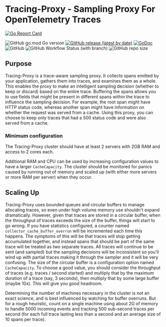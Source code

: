 # Tracing-Proxy - Sampling Proxy For OpenTelemetry Traces

[![Go Report Card](https://goreportcard.com/badge/github.com/opsramp/tracing-proxy)](https://goreportcard.com/report/github.com/opsramp/tracing-proxy)
<p>
<img alt="GitHub go.mod Go version" src="https://img.shields.io/github/go-mod/go-version/opsramp/tracing-proxy">
<a href="https://github.com/opsramp/tracing-proxy/releases"><img alt="GitHub release (latest by date)" src="https://img.shields.io/github/v/release/opsramp/tracing-proxy"></a>
<a href="https://pkg.go.dev/github.com/opsramp/tracing-proxy?tab=doc"><img src="https://godoc.org/github.com/golang/gddo?status.svg" alt="GoDoc"></a>
<img alt="GitHub" src="https://img.shields.io/github/license/opsramp/tracing-proxy">
<img alt="GitHub Workflow Status (with branch)" src="https://img.shields.io/github/actions/workflow/status/opsramp/tracing-proxy/codeql.yml?branch=main&label=CodeQL">
<img alt="GitHub repo size" src="https://img.shields.io/github/repo-size/opsramp/tracing-proxy">
</p>

## Purpose

Tracing-Proxy is a trace-aware sampling proxy. It collects spans emitted by your application, gathers them into traces,
and examines them as a whole. This enables the proxy to make an intelligent sampling decision (whether to keep or
discard) based on the entire trace. Buffering the spans allows you to use fields that might be present in different
spans within the trace to influence the sampling decision. For example, the root span might have HTTP status code,
whereas another span might have information on whether the request was served from a cache. Using this proxy, you can
choose to keep only traces that had a 500 status code and were also served from a cache.

### Minimum configuration

The Tracing-Proxy cluster should have at least 2 servers with 2GB RAM and access to 2 cores each.

Additional RAM and CPU can be used by increasing configuration values to have a larger `CacheCapacity`. The cluster
should be monitored for panics caused by running out of memory and scaled up (with either more servers or more RAM per
server) when they occur.

## Scaling Up

Tracing-Proxy uses bounded queues and circular buffers to manage allocating traces, so even under high volume memory use
shouldn't expand dramatically. However, given that traces are stored in a circular buffer, when the throughput of traces
exceeds the size of the buffer, things will start to go wrong. If you have statistics configured, a counter
named `collector_cache_buffer_overrun` will be incremented each time this happens. The symptoms of this will be that
traces will stop getting accumulated together, and instead spans that should be part of the same trace will be treated
as two separate traces. All traces will continue to be sent (and sampled) but the sampling decisions will be
inconsistent so you'll wind up with partial traces making it through the sampler and it will be very confusing. The size
of the circular buffer is a configuration option named `CacheCapacity`. To choose a good value, you should consider the
throughput of traces (e.g. traces / second started) and multiply that by the maximum duration of a trace (say, 3
seconds), then multiply that by some large buffer (maybe 10x). This will give you good headroom.

Determining the number of machines necessary in the cluster is not an exact science, and is best influenced by watching
for buffer overruns. But for a rough heuristic, count on a single machine using about 2G of memory to handle 5000
incoming events and tracking 500 sub-second traces per second (for each full trace lasting less than a second and an
average size of 10 spans per trace).
